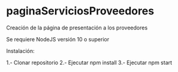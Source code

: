# paginaServiciosProveedores
Creación de la página de presentación a los proveedores

Se requiere NodeJS versión 10 o superior

Instalación:

1.- Clonar repositorio
2.- Ejecutar npm install
3.- Ejecutar npm start


